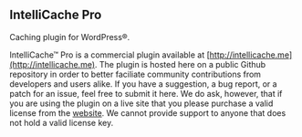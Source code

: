 ## IntelliCache Pro

Caching plugin for WordPress®.

IntelliCache™ Pro is a commercial plugin available at [http://intellicache.me](http://intellicache.me). The plugin is hosted here on a public Github repository in order to better faciliate community contributions from developers and users alike. If you have a suggestion, a bug report, or a patch for an issue, feel free to submit it here. We do ask, however, that if you are using the plugin on a live site that you please purchase a valid license from the [website](http://intellicache.me). We cannot provide support to anyone that does not hold a valid license key.
